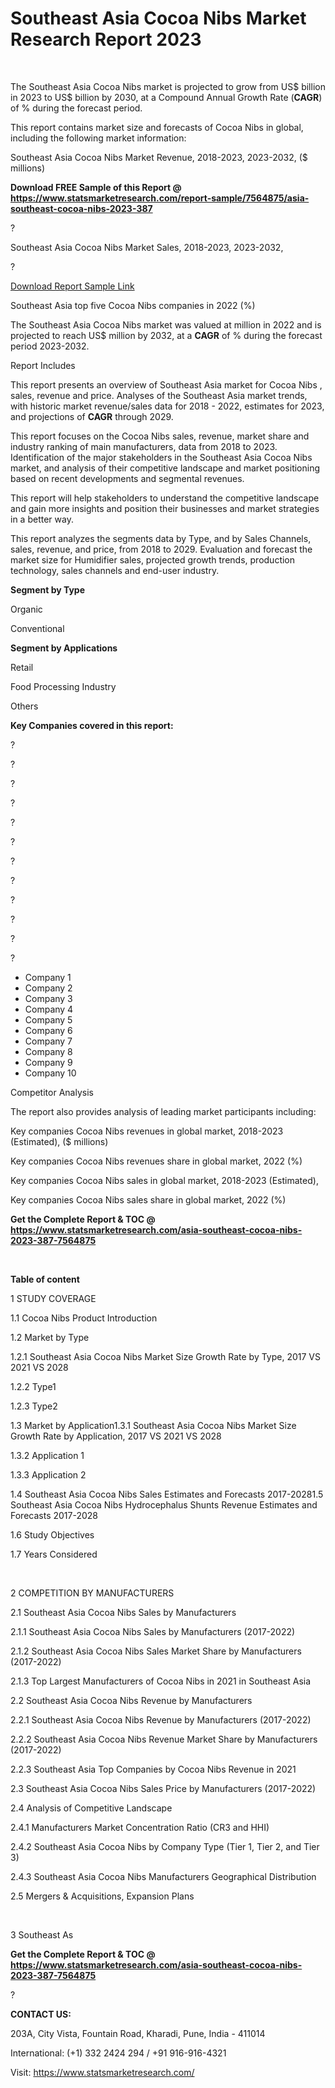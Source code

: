 <h1>Southeast Asia Cocoa Nibs Market Research Report 2023</h1><br/><p>The Southeast Asia Cocoa Nibs market is projected to grow from US$ billion in 2023 to US$ billion by 2030, at a Compound Annual Growth Rate (<strong>CAGR</strong>) of % during the forecast period.</p>
 
 
 
 <p>This report contains market size and forecasts of Cocoa Nibs in global, including the following market information:</p>
 
 
 
 <p>Southeast Asia Cocoa Nibs Market Revenue, 2018-2023, 2023-2032, ($ millions)</p>
 
 
 
 <div><b>Download FREE Sample of this Report @ <a href="https://www.statsmarketresearch.com/download-free-sample/7564875/asia-southeast-cocoa-nibs-2023-387">https://www.statsmarketresearch.com/report-sample/7564875/asia-southeast-cocoa-nibs-2023-387</a></b></div>
 
 
 
 <p>? </p>
 
 
 
 <p>Southeast Asia Cocoa Nibs Market Sales, 2018-2023, 2023-2032,</p>
 
 
 
 <p>? </p>
 
 
 
 <p><a href="https://www.statsmarketresearch.com/download-free-sample/7564875/asia-southeast-cocoa-nibs-2023-387">Download Report Sample Link</a></p>
 
 
 
 <p>Southeast Asia top five Cocoa Nibs companies in 2022 (%)</p>
 
 
 
 <p>The Southeast Asia Cocoa Nibs market was valued at million in 2022 and is projected to reach US$ million by 2032, at a <strong>CAGR</strong> of % during the forecast period 2023-2032.</p>
 
 
 
 <p>Report Includes</p>
 
 
 
 <p>This report presents an overview of Southeast Asia market for Cocoa Nibs , sales, revenue and price. Analyses of the Southeast Asia market trends, with historic market revenue/sales data for 2018 - 2022, estimates for 2023, and projections of <strong>CAGR</strong> through 2029.</p>
 
 
 
 <p>This report focuses on the Cocoa Nibs sales, revenue, market share and industry ranking of main manufacturers, data from 2018 to 2023. Identification of the major stakeholders in the Southeast Asia Cocoa Nibs market, and analysis of their competitive landscape and market positioning based on recent developments and segmental revenues.</p>
 
 
 
 <p>This report will help stakeholders to understand the competitive landscape and gain more insights and position their businesses and market strategies in a better way.</p>
 
 
 
 <p>This report analyzes the segments data by Type, and by Sales Channels, sales, revenue, and price, from 2018 to 2029. Evaluation and forecast the market size for Humidifier sales, projected growth trends, production technology, sales channels and end-user industry.</p>
 
 
 
 <p><strong>Segment by Type</strong></p>
 
 
 
 <p>Organic</p>
 
 
 
 <p>Conventional</p>
 
 
 
 <p><strong>Segment <strong><strong>by Applications</strong></strong></strong></p>
 
 
 
 <p>Retail</p>
 
 
 
 <p>Food Processing Industry</p>
 
 
 
 <p>Others</p>
 
 
 
 <p><strong>Key Companies covered in this report:</strong></p>
 
 
 
 <p>? </p>
 
 
 
 <p>? </p>
 
 
 
 <p>? </p>
 
 
 
 <p>? </p>
 
 
 
 <p>? </p>
 
 
 
 <p>? </p>
 
 
 
 <p>? </p>
 
 
 
 <p>? </p>
 
 
 
 <p>? </p>
 
 
 
 <p>? </p>
 
 
 
 <p>? </p>
 
 
 
 <p>? </p>
 
 
 
 <ul>
 
 <li>Company 1</li>
 
 <li>Company 2</li>
 
 <li>Company 3</li>
 
 <li>Company 4</li>
 
 <li>Company 5</li>
 
 <li>Company 6</li>
 
 <li>Company 7</li>
 
 <li>Company 8</li>
 
 <li>Company 9</li>
 
 <li>Company 10</li>
 
 </ul>
 
 
 
 <p>Competitor Analysis</p>
 
 
 
 <p>The report also provides analysis of leading market participants including:</p>
 
 
 
 <p>Key companies Cocoa Nibs revenues in global market, 2018-2023 (Estimated), ($ millions)</p>
 
 
 
 <p>Key companies Cocoa Nibs revenues share in global market, 2022 (%)</p>
 
 
 
 <p>Key companies Cocoa Nibs sales in global market, 2018-2023 (Estimated),</p>
 
 
 
 <p>Key companies Cocoa Nibs sales share in global market, 2022 (%)</p>
 
 
 
 <div><b>Get the Complete Report & TOC @ <a href="https://www.statsmarketresearch.com/asia-southeast-cocoa-nibs-2023-387-7564875">https://www.statsmarketresearch.com/asia-southeast-cocoa-nibs-2023-387-7564875</a></b></div>
 
 
 
 <p><br />
 
 <b>Table of content</b></p>
 
 
 
 <p>1 STUDY COVERAGE<br />
 
 1.1 Cocoa Nibs Product Introduction<br />
 
 1.2 Market by Type<br />
 
 1.2.1 Southeast Asia Cocoa Nibs Market Size Growth Rate by Type, 2017 VS 2021 VS 2028<br />
 
 1.2.2 Type1<br />
 
 1.2.3 Type2<br />
 
 1.3 Market by Application1.3.1 Southeast Asia Cocoa Nibs Market Size Growth Rate by Application, 2017 VS 2021 VS 2028<br />
 
 1.3.2 Application 1<br />
 
 1.3.3 Application 2<br />
 
 1.4 Southeast Asia Cocoa Nibs Sales Estimates and Forecasts 2017-20281.5 Southeast Asia Cocoa Nibs Hydrocephalus Shunts Revenue Estimates and Forecasts 2017-2028<br />
 
 1.6 Study Objectives<br />
 
 1.7 Years Considered<br />
 
 <br />
 
 2 COMPETITION BY MANUFACTURERS<br />
 
 2.1 Southeast Asia Cocoa Nibs Sales by Manufacturers<br />
 
 2.1.1 Southeast Asia Cocoa Nibs Sales by Manufacturers (2017-2022)<br />
 
 2.1.2 Southeast Asia Cocoa Nibs Sales Market Share by Manufacturers (2017-2022)<br />
 
 2.1.3 Top Largest Manufacturers of Cocoa Nibs in 2021 in Southeast Asia<br />
 
 2.2 Southeast Asia Cocoa Nibs Revenue by Manufacturers<br />
 
 2.2.1 Southeast Asia Cocoa Nibs Revenue by Manufacturers (2017-2022)<br />
 
 2.2.2 Southeast Asia Cocoa Nibs Revenue Market Share by Manufacturers (2017-2022)<br />
 
 2.2.3 Southeast Asia Top Companies by Cocoa Nibs Revenue in 2021<br />
 
 2.3 Southeast Asia Cocoa Nibs Sales Price by Manufacturers (2017-2022)<br />
 
 2.4 Analysis of Competitive Landscape<br />
 
 2.4.1 Manufacturers Market Concentration Ratio (CR3 and HHI)<br />
 
 2.4.2 Southeast Asia Cocoa Nibs by Company Type (Tier 1, Tier 2, and Tier 3)<br />
 
 2.4.3 Southeast Asia Cocoa Nibs Manufacturers Geographical Distribution<br />
 
 2.5 Mergers & Acquisitions, Expansion Plans<br />
 
 <br />
 
 3 Southeast As</p>
 
 
 
 <div><b>Get the Complete Report & TOC @ <a href="https://www.statsmarketresearch.com/asia-southeast-cocoa-nibs-2023-387-7564875">https://www.statsmarketresearch.com/asia-southeast-cocoa-nibs-2023-387-7564875</a></b></div>
 
 
 
 <p>? </p>
 
 
 
 <p><b>CONTACT US:</b><br />
 
 203A, City Vista, Fountain Road, Kharadi, Pune, India - 411014<br />
 
 International: (+1) 332 2424 294 / +91 916-916-4321<br />
 
 Visit: <a href="https://www.statsmarketresearch.com/">https://www.statsmarketresearch.com/</a></p>